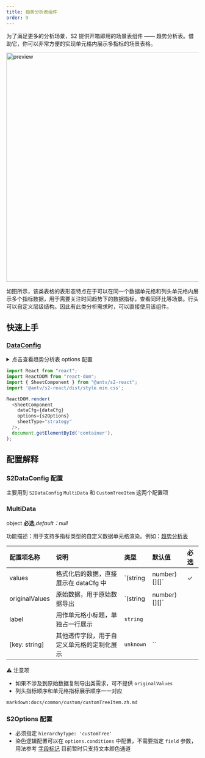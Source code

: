 ```yaml
---
title: 趋势分析表组件
order: 9
---
```


为了满足更多的分析场景，S2 提供开箱即用的场景表组件 —— 趋势分析表。借助它，你可以非常方便的实现单元格内展示多指标的场景表格。

<img src="https://gw.alipayobjects.com/zos/antfincdn/detasbG55j/5f1c0072-0761-463c-ac44-2fe7b300d041.png" width="600"  alt="preview" />

如图所示，该类表格的表形态特点在于可以在同一个数据单元格和列头单元格内展示多个指标数据，用于需要关注时间趋势下的数据指标，查看同环比等场景。行头可以自定义层级结构。因此有此类分析需求时，可以直接使用该组件。

## 快速上手

### [DataConfig](https://gw.alipayobjects.com/os/bmw-prod/3c2009ce-8c2a-451d-b29a-619a796c7903.json)

<details>
<summary>点击查看趋势分析表 options 配置</summary>

```js
 const s2Options = {
      width: 600,
      height: 480,
      cornerText: '指标层级', // 角头对应行头的 label 名
      hierarchyType: 'customTree', // 必须指定类型
      style: {  // 染色逻辑，区分指标和副指标
        cellCfg: {
          valuesCfg: {
            originalValueField: 'originalValues',
            conditions: {
              text: {
                field: 'number',
                mapping: (value, cellInfo) => {
                  const { meta } = cellInfo;

                  if (meta.fieldValue.values[0][0] === value || !value) {
                    return {
                      fill: '#000',
                    };
                  }
                  return {
                    fill: value > 0 ? '#FF4D4F' : '#29A294',
                  };
                },
              },
            },
          },
        },
      },
    };
```

</details>

```js
import React from "react";
import ReactDOM from "react-dom";
import { SheetComponent } from "@antv/s2-react";
import '@antv/s2-react/dist/style.min.css';

ReactDOM.render(
  <SheetComponent
    dataCfg={dataCfg}
    options={s2Options}
    sheetType="strategy"
  />,
  document.getElementById('container'),
);

```

<playground path='react-component/sheet/demo/strategy.tsx' rid='container'></playground>

## 配置解释

### S2DataConfig 配置

主要用到 `S2DataConfig` `MultiData` 和 `CustomTreeItem` 这两个配置项

### MultiData

object **必选**,_default：null_

功能描述：用于支持多指标类型的自定义数据单元格渲染。例如：[趋势分析表](/zh/examples/react-component/sheet#strategy)

| 配置项名称 | 说明     | 类型   | 默认值 | 必选 |
| :------------- | :----------------- | :--------- | :----- | :--- |
| values           | 格式化后的数据，直接展示在 dataCfg 中 | `(string | number)[][]`   |  ✓   |
| originalValues | 原始数据，用于原始数据导出 | `(string | number)[][]`  |  |      |
| label        | 用作单元格小标题，单独占一行展示    | `string` |    |      |
| [key: string]       | 其他透传字段，用于自定义单元格的定制化展示       | `unknown` | ``   |      |

 ⚠️ 注意项

* 如果不涉及到原始数据复制导出类需求，可不提供 `originalValues`
* 列头指标顺序和单元格指标展示顺序一一对应

`markdown:docs/common/custom/customTreeItem.zh.md`

### S2Options 配置

* 必须指定 `hierarchyType: 'customTree'`
* 染色逻辑配置可以在  `options.conditions` 中配置，不需要指定 `field` 参数，用法参考 [字段标记](/zh/docs/manual/basic/conditions) 目前暂时只支持文本颜色通道
